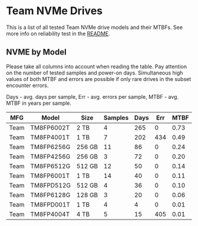 Team NVMe Drives
================

This is a list of all tested Team NVMe drive models and their MTBFs. See more
info on reliability test in the [README](https://github.com/linuxhw/SMART).

NVME by Model
------------

Please take all columns into account when reading the table. Pay attention on the
number of tested samples and power-on days. Simultaneous high values of both MTBF
and errors are possible if only rare drives in the subset encounter errors.

Days - avg. days per sample,
Err  - avg. errors per sample,
MTBF - avg. MTBF in years per sample.

| MFG       | Model              | Size   | Samples | Days  | Err   | MTBF |
|-----------|--------------------|--------|---------|-------|-------|------|
| Team      | TM8FP6002T         | 2 TB   | 4       | 265   | 0     | 0.73   |
| Team      | TM8FP4001T         | 1 TB   | 7       | 202   | 434   | 0.49   |
| Team      | TM8FP6256G         | 256 GB | 11      | 86    | 0     | 0.24   |
| Team      | TM8FP4256G         | 256 GB | 3       | 72    | 0     | 0.20   |
| Team      | TM8FP6512G         | 512 GB | 12      | 50    | 0     | 0.14   |
| Team      | TM8FP6001T         | 1 TB   | 14      | 40    | 0     | 0.11   |
| Team      | TM8FPD512G         | 512 GB | 4       | 36    | 0     | 0.10   |
| Team      | TM8FP6128G         | 128 GB | 3       | 20    | 0     | 0.06   |
| Team      | TM8FPD001T         | 1 TB   | 4       | 4     | 0     | 0.01   |
| Team      | TM8FP4004T         | 4 TB   | 5       | 15    | 405   | 0.01   |

